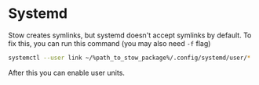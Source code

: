 # Systemd

Stow creates symlinks, but systemd doesn't accept symlinks by default.
To fix this, you can run this command (you may also need `-f` flag)

```sh
systemctl --user link ~/%path_to_stow_package%/.config/systemd/user/*
```

After this you can enable user units.
